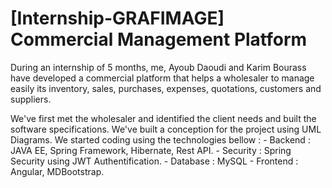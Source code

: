 # [Internship-GRAFIMAGE] Commercial Management Platform
During an internship of 5 months, me, Ayoub Daoudi and Karim Bourass have developed a commercial platform that helps a wholesaler to manage easily its inventory, sales, purchases, expenses, quotations, customers and suppliers.

We've first met the wholesaler and identified the client needs and built the software specifications.
We've built a conception for the project using UML Diagrams.
We started coding using the technologies bellow : - Backend : JAVA EE, Spring Framework, Hibernate, Rest API. - Security : Spring Security using JWT Authentification. - Database : MySQL - Frontend : Angular, MDBootstrap.
